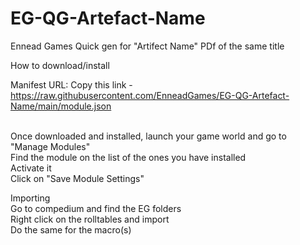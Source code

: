 # EG-QG-Artefact-Name
Ennead Games Quick gen for "Artifect Name" PDf of the same title

How to download/install

Manifest URL:
Copy this link - https://raw.githubusercontent.com/EnneadGames/EG-QG-Artefact-Name/main/module.json


<br>Once downloaded and installed, launch your game world and go to "Manage Modules"
<br>Find the module on the list of the ones you have installed
<br>Activate it
<br>Click on "Save Module Settings"

Importing
<br>Go to compedium and find the EG folders
<br>Right click on the rolltables and import
<br>Do the same for the macro(s)


